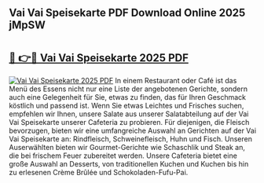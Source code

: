 ## Vai Vai Speisekarte PDF Download Online 2025 jMpSW

# <h2><a href="http://gc7dnwb.nevu.top/?p=Vai+Vai+Speisekarte">🔗 👉🔴 Vai Vai Speisekarte 2025 PDF</a></h2>

[![Vai Vai Speisekarte 2025 PDF](https://i.imgur.com/dBaPXMq.png)](http://gc7dnwb.nevu.top/?p=Vai+Vai+Speisekarte)
In einem Restaurant oder Café ist das Menü des Essens nicht nur eine Liste der angebotenen Gerichte, sondern auch eine Gelegenheit für Sie, etwas zu finden, das für Ihren Geschmack köstlich und passend ist. Wenn Sie etwas Leichtes und Frisches suchen, empfehlen wir Ihnen, unsere Salate aus unserer Salatabteilung auf der Vai Vai Speisekarte unserer Cafeteria zu probieren. Für diejenigen, die Fleisch bevorzugen, bieten wir eine umfangreiche Auswahl an Gerichten auf der Vai Vai Speisekarte an: Rindfleisch, Schweinefleisch, Huhn und Fisch. Unseren Auserwählten bieten wir Gourmet-Gerichte wie Schaschlik und Steak an, die bei frischem Feuer zubereitet werden. Unsere Cafeteria bietet eine große Auswahl an Desserts, von traditionellen Kuchen und Kuchen bis hin zu erlesenen Crème Brûlée und Schokoladen-Fufu-Pai.
